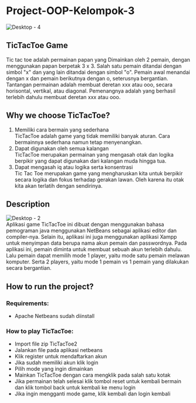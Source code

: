 # Project-OOP-Kelompok-3
![Desktop - 4](https://user-images.githubusercontent.com/97217396/212530550-d9b4a6f5-2b56-463f-a9cd-c64e762c734c.png)
## TicTacToe Game
Tic tac toe adalah permainan papan yang Dimainkan oleh 2 pemain, dengan menggunakan papan berpetak 3 x 3. 
Salah satu pemain ditandai dengan simbol "x" dan yang lain ditandai dengan simbol "o". Pemain awal menandai dengan x dan pemain berikutnya dengan o, seterusnya bergantian. Tantangan permainan adalah membuat deretan xxx atau ooo, secara horisontal, vertikal, atau diagonal. Pemenangnya adalah yang berhasil terlebih dahulu membuat deretan xxx atau ooo.

## Why we choose TicTacToe?
1. Memiliki cara bermain yang sederhana <br>
TicTacToe adalah game yang tidak memiliki banyak aturan. Cara bermainnya sederhana namun tetap menyenangkan. <br>
2. Dapat digunakan oleh semua kalangan <br>
TicTacToe merupakan permainan yang mengasah otak dan logika berpikir yang dapat digunakan dari kalangan muda hingga tua. <br>
3. Dapat mengasah iq atau logika serta konsentrasi <br>
Tic Tac Toe merupakan game yang mengharuskan kita untuk berpikir secara logika dan fokus terhadap gerakan lawan. Oleh karena itu otak kita akan terlatih dengan sendirinya. <br>

## Description
![Desktop - 2](https://user-images.githubusercontent.com/97217396/212530681-7a1b707a-538e-48fa-ab98-fee37d056d7b.png) <br>
Aplikasi game TicTacToe ini dibuat dengan menggunakan bahasa pemograman java menggunakan NetBeans sebagai aplikasi editor dan compiler-nya. Selain itu, aplikasi ini juga menggunakan aplikasi Xampp untuk menyimpan data berupa nama akun pemain dan passwordnya. 
Pada aplikasi ini, pemain diminta untuk membuat sebuah akun terlebih dahulu. Lalu pemain dapat memilih mode 1 player, yaitu mode satu pemain melawan komputer. Serta 2 players, yaitu mode 1 pemain vs 1 pemain yang dilakukan secara bergantian.

## How to run the project?
### Requirements: <br>
- Apache Netbeans sudah diinstall <br>
### How to play TicTacToe: <br>
- Import file zip TicTacToe2 <br>
- Jalankan file pada aplikasi netbeans <br>
- Klik register untuk mendaftarkan akun <br>
- Jika sudah memiliki akun klik login <br>
- Pilih mode yang ingin dimainkan <br>
- Mainkan TicTacToe dengan cara mengklik pada salah satu kotak <br>
- Jika permainan telah selesai klik tombol reset untuk kembali bermain dan klik tombol back untuk kembali ke menu login <br>
- Jika ingin mengganti mode game, klik kembali dan login kembali <br>
